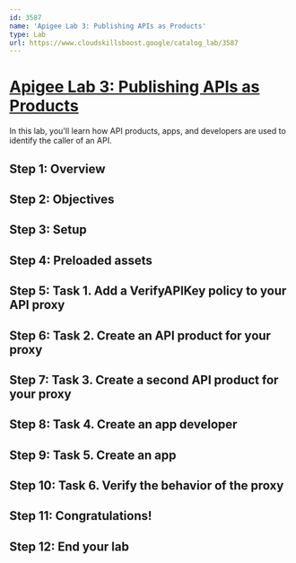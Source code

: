 ```yaml
---
id: 3587
name: 'Apigee Lab 3: Publishing APIs as Products'
type: Lab
url: https://www.cloudskillsboost.google/catalog_lab/3587
---
```


# [Apigee Lab 3: Publishing APIs as Products](https://www.cloudskillsboost.google/catalog_lab/3587)

In this lab, you'll learn how API products, apps, and developers are used to identify the caller of an API.

## Step 1: Overview

## Step 2: Objectives

## Step 3: Setup

## Step 4: Preloaded assets

## Step 5: Task 1. Add a VerifyAPIKey policy to your API proxy

## Step 6: Task 2. Create an API product for your proxy

## Step 7: Task 3. Create a second API product for your proxy

## Step 8: Task 4. Create an app developer

## Step 9: Task 5. Create an app

## Step 10: Task 6. Verify the behavior of the proxy

## Step 11: Congratulations!

## Step 12: End your lab
